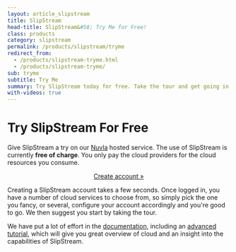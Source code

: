 ```yaml
---
layout: article_slipstream
title: SlipStream
head-title: SlipStream&#58; Try Me for Free!
class: products
category: slipstream
permalink: /products/slipstream/tryme
redirect_from:
  - /products/slipstream-tryme.html
  - /products/slipstream-tryme/
sub: tryme
subtitle: Try Me
summary: Try SlipStream today for free. Take the tour and get going in minutes.
with-videos: true
---
```


Try SlipStream For Free
======

Give SlipStream a try on our [Nuvla](/services/nuvla) hosted service. The use of SlipStream is currently **free of charge**.  You only pay the cloud providers for the cloud resources you consume.

<p align="center">
  <a href="https://nuv.la" class="btn btn-primary btn-lg" role="button">Create account &raquo;</a>
</p>


Creating a SlipStream account takes a few seconds. Once logged in, you have a number of cloud services to choose from, so simply pick the one you fancy, or several, configure your account accordingly and you're good to go. We then suggest you start by taking the tour. 

We have put a lot of effort in the [documentation](http://ssdocs.sixsq.com), including an [advanced tutorial](http://ssdocs.sixsq.com/en/latest/advanced_tutorial/), which will give you great overview of cloud and an insight into the capabilities of SlipStream.
